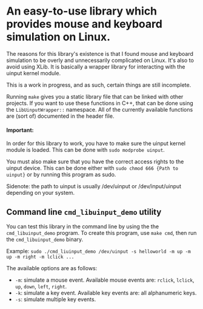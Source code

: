 
# An easy-to-use library which provides mouse and keyboard simulation on Linux.

The reasons for this library's existence is that I found mouse and keyboard simulation to be overly and unnecessarily complicated on Linux. It's also to avoid using XLib. It is basically a wrapper library for interacting with the uinput kernel module.

This is a work in progress, and as such, certain things are still incomplete.

Running `make` gives you a static library file that can be linked with other projects.
If you want to use these functions in C++, that can be done using the `LibUinputWrapper::` namespace.
All of the currently available functions are (sort of) documented in the header file.

#### Important:
In order for this library to work, you have to make sure the uinput kernel module is loaded. This can be done with `sudo modprobe uinput`.

You must also make sure that you have the correct access rights to the uinput device. This can be done either with `sudo chmod 666 {Path to uinput}` or by running this program as sudo.

Sidenote: the path to uinput is usually /dev/uinput or /dev/input/uinput depending on your system.

## Command line `cmd_libuinput_demo` utility
You can test this library in the command line by using the the `cmd_libuinput_demo` program.
To create this program, use `make cmd`, then run the `cmd_libuinput_demo` binary.

Example: `sudo ./cmd_liuinput_demo /dev/uinput -s helloworld -m up -m up -m right -m lclick ...`

The available options are as follows:
- `-m`: simulate a mouse event. Available mouse events are: `rclick`, `lclick`, `up`, `down`, `left`, `right`.
- `-k`: simulate a key event. Available key events are: all alphanumeric keys.
- `-s`: simulate multiple key events.
